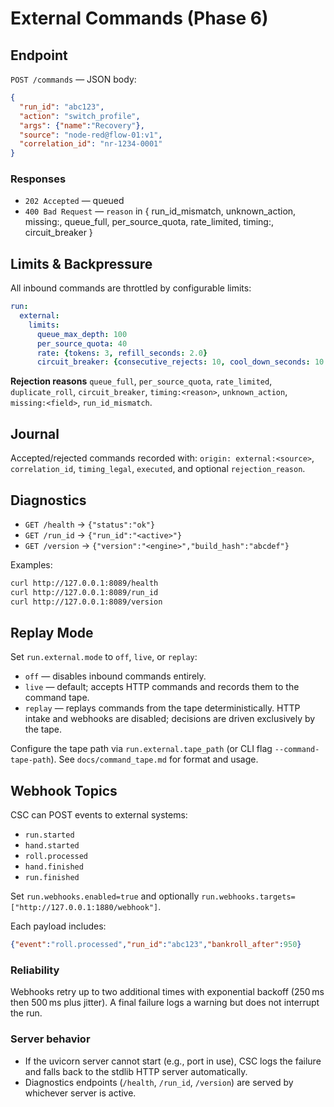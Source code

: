 # External Commands (Phase 6)

## Endpoint
`POST /commands` — JSON body:
```json
{
  "run_id": "abc123",
  "action": "switch_profile",
  "args": {"name":"Recovery"},
  "source": "node-red@flow-01:v1",
  "correlation_id": "nr-1234-0001"
}
```

### Responses
- `202 Accepted` — queued
- `400 Bad Request` — `reason` in { run_id_mismatch, unknown_action, missing:<field>, queue_full, per_source_quota, rate_limited, timing:<reason>, circuit_breaker }

## Limits & Backpressure
All inbound commands are throttled by configurable limits:

```yaml
run:
  external:
    limits:
      queue_max_depth: 100
      per_source_quota: 40
      rate: {tokens: 3, refill_seconds: 2.0}
      circuit_breaker: {consecutive_rejects: 10, cool_down_seconds: 10.0}
```

**Rejection reasons**
`queue_full`, `per_source_quota`, `rate_limited`, `duplicate_roll`, `circuit_breaker`, `timing:<reason>`, `unknown_action`, `missing:<field>`, `run_id_mismatch`.

## Journal
Accepted/rejected commands recorded with:
`origin: external:<source>`, `correlation_id`, `timing_legal`, `executed`, and optional `rejection_reason`.

## Diagnostics
- `GET /health` → `{"status":"ok"}`
- `GET /run_id` → `{"run_id":"<active>"}`
- `GET /version` → `{"version":"<engine>","build_hash":"abcdef"}`

Examples:
```bash
curl http://127.0.0.1:8089/health
curl http://127.0.0.1:8089/run_id
curl http://127.0.0.1:8089/version
```

## Replay Mode

Set `run.external.mode` to `off`, `live`, or `replay`:

- `off` — disables inbound commands entirely.
- `live` — default; accepts HTTP commands and records them to the command tape.
- `replay` — replays commands from the tape deterministically. HTTP intake and webhooks are disabled; decisions are driven exclusively by the tape.

Configure the tape path via `run.external.tape_path` (or CLI flag `--command-tape-path`).
See `docs/command_tape.md` for format and usage.

## Webhook Topics

CSC can POST events to external systems:
- `run.started`
- `hand.started`
- `roll.processed`
- `hand.finished`
- `run.finished`

Set `run.webhooks.enabled=true` and optionally `run.webhooks.targets=["http://127.0.0.1:1880/webhook"]`.

Each payload includes:
```json
{"event":"roll.processed","run_id":"abc123","bankroll_after":950}
```

### Reliability

Webhooks retry up to two additional times with exponential backoff (250 ms then 500 ms plus jitter). A final failure logs a warning but does not interrupt the run.

### Server behavior
- If the uvicorn server cannot start (e.g., port in use), CSC logs the failure and falls back to the stdlib HTTP server automatically.
- Diagnostics endpoints (`/health`, `/run_id`, `/version`) are served by whichever server is active.
